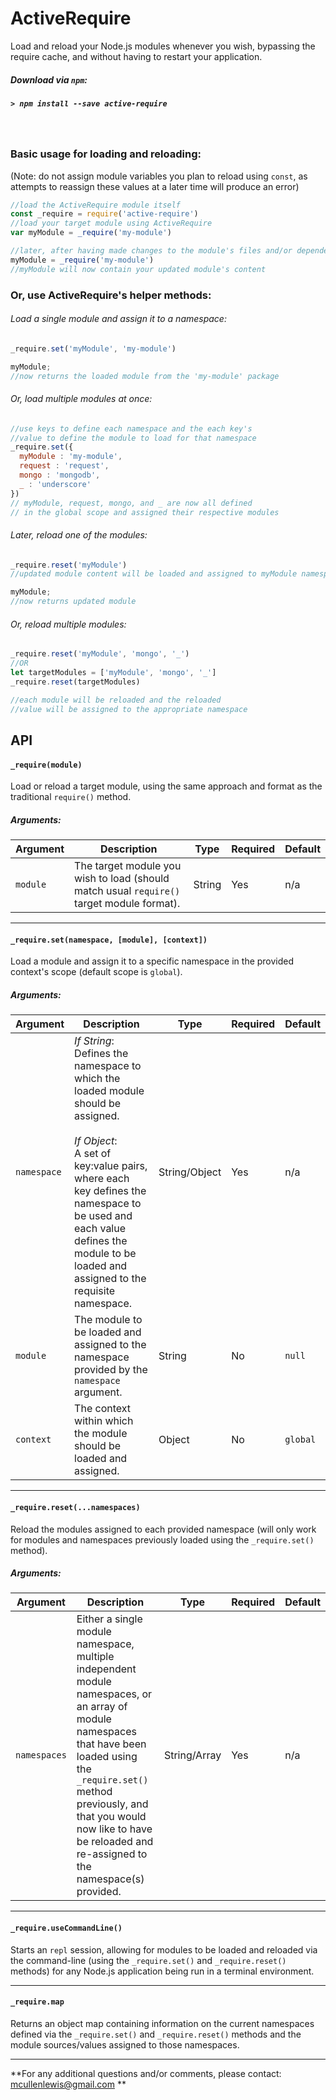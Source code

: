 # ActiveRequire
Load and reload your Node.js modules whenever you wish, bypassing the require cache, and without having to restart your application.

##### Download via `npm`:
##### `> npm install --save active-require`
<br>

### Basic usage for loading and reloading:
(Note: do not assign module variables
you plan to reload using `const`, as attempts to reassign these values at a later time will produce an error)
```javascript
//load the ActiveRequire module itself
const _require = require('active-require')
//load your target module using ActiveRequire
var myModule = _require('my-module')

//later, after having made changes to the module's files and/or dependencies, reload the module
myModule = _require('my-module')
//myModule will now contain your updated module's content
```

### Or, use ActiveRequire's helper methods:

###### Load a single module and assign it to a namespace:
```javascript
_require.set('myModule', 'my-module')

myModule;
//now returns the loaded module from the 'my-module' package
```

###### Or, load multiple modules at once:
```javascript
//use keys to define each namespace and the each key's
//value to define the module to load for that namespace
_require.set({
  myModule : 'my-module',
  request : 'request',
  mongo : 'mongodb',
  _ : 'underscore'
})
// myModule, request, mongo, and _ are now all defined
// in the global scope and assigned their respective modules
```

###### Later, reload one of the modules:
```javascript
_require.reset('myModule')
//updated module content will be loaded and assigned to myModule namespace

myModule;
//now returns updated module
```

###### Or, reload multiple modules:
```javascript
_require.reset('myModule', 'mongo', '_')
//OR
let targetModules = ['myModule', 'mongo', '_']
_require.reset(targetModules)

//each module will be reloaded and the reloaded
//value will be assigned to the appropriate namespace
```

## API
#### `_require(module)`
Load or reload a target module, using the same approach and format as the traditional `require()` method.

##### Arguments:
Argument | Description | Type | Required | Default
---      | ---         | ---  | ---      | ---
`module` | The target module you wish to load (should match usual `require()` target module format). | String | Yes | n/a
___

#### `_require.set(namespace, [module], [context])`
Load a module and assign it to a specific namespace in the provided context's scope (default scope is `global`).

##### Arguments:
Argument | Description | Type | Required | Default
---      | ---         | ---  | ---      | ---
`namespace` | *If String*:<br>Defines the namespace to which the loaded module should be assigned.<br><br>*If Object*:<br>A set of key:value pairs, where each key defines the namespace to be used and each value defines the module to be loaded and assigned to the requisite namespace. | String/Object | Yes | n/a
`module` | The module to be loaded and assigned to the namespace provided by the `namespace` argument. | String | No | `null`
`context` | The context within which the module should be loaded and assigned. | Object | No | `global`
___

#### `_require.reset(...namespaces)`
Reload the modules assigned to each provided namespace (will only work for modules and namespaces previously loaded using the `_require.set()` method).

##### Arguments:
Argument | Description | Type | Required | Default
---      | ---         | ---  | ---      | ---
`namespaces` | Either a single module namespace, multiple independent module namespaces, or an array of module namespaces that have been loaded using the `_require.set()` method previously, and that you would now like to have be reloaded and re-assigned to the namespace(s) provided. | String/Array | Yes | n/a
___

#### `_require.useCommandLine()`
Starts an `repl` session, allowing for modules to be loaded and reloaded via the command-line (using the `_require.set()` and `_require.reset()` methods) for any Node.js application being run in a terminal environment.
___

#### `_require.map`
Returns an object map containing information on the current namespaces defined via the `_require.set()` and `_require.reset()` methods and the module sources/values assigned to those namespaces.
___

**For any additional questions and/or comments, please contact: [mcullenlewis@gmail.com](mailto:mcullenlewis@gmail.com) **
